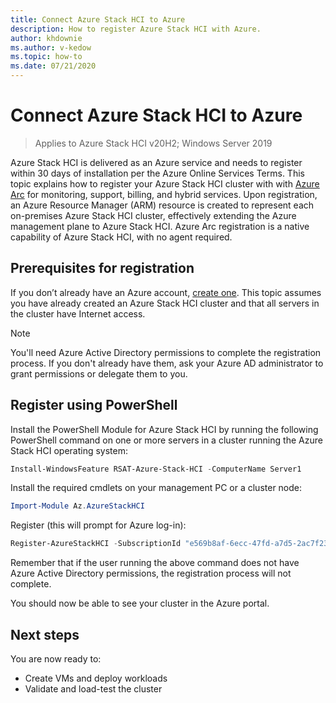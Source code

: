 ```yaml
---
title: Connect Azure Stack HCI to Azure
description: How to register Azure Stack HCI with Azure.
author: khdownie
ms.author: v-kedow
ms.topic: how-to
ms.date: 07/21/2020
---
```


# Connect Azure Stack HCI to Azure

> Applies to Azure Stack HCI v20H2; Windows Server 2019

Azure Stack HCI is delivered as an Azure service and needs to register within 30 days of installation per the Azure Online Services Terms. This topic explains how to register your Azure Stack HCI cluster with with [Azure Arc](https://azure.microsoft.com/services/azure-arc/) for monitoring, support, billing, and hybrid services. Upon registration, an Azure Resource Manager (ARM) resource is created to represent each on-premises Azure Stack HCI cluster, effectively extending the Azure management plane to Azure Stack HCI. Azure Arc registration is a native capability of Azure Stack HCI, with no agent required.

## Prerequisites for registration

If you don’t already have an Azure account, [create one](https://azure.microsoft.com/). This topic assumes you have already created an Azure Stack HCI cluster and that all servers in the cluster have Internet access.

> [!NOTE]
> You'll need Azure Active Directory permissions to complete the registration process. If you don't already have them, ask your Azure AD administrator to grant permissions or delegate them to you.

## Register using PowerShell

Install the PowerShell Module for Azure Stack HCI by running the following PowerShell command on one or more servers in a cluster running the Azure Stack HCI operating system:

```PowerShell
Install-WindowsFeature RSAT-Azure-Stack-HCI -ComputerName Server1
```

Install the required cmdlets on your management PC or a cluster node:

```PowerShell
Import-Module Az.AzureStackHCI
```

Register (this will prompt for Azure log-in):

```PowerShell
Register-AzureStackHCI -SubscriptionId "e569b8af-6ecc-47fd-a7d5-2ac7f23d8bfe" [-ResourceName] [-ResourceGroupName] [-ComputerName –Credential]
```

Remember that if the user running the above command does not have Azure Active Directory permissions, the registration process will not complete.

You should now be able to see your cluster in the Azure portal.

## Next steps

You are now ready to:

- Create VMs and deploy workloads
- Validate and load-test the cluster
